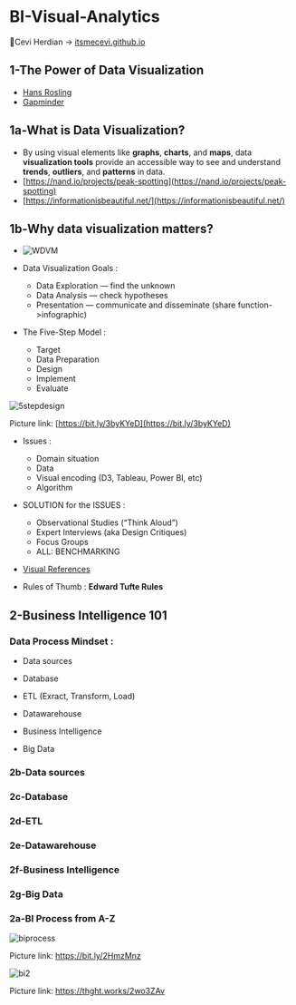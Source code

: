 # BI-Visual-Analytics

<span>&#129311;</span>Cevi Herdian -> [itsmecevi.github.io](https://itsmecevi.github.io/) 



## 1-The Power of Data Visualization

* [Hans Rosling](https://www.youtube.com/watch?v=jbkSRLYSojo)
* [Gapminder](https://www.gapminder.org/)

## 1a-What is Data Visualization? 

* By using visual elements like **graphs**, **charts**, and **maps**, data **visualization tools** provide an accessible way to see and understand **trends**, **outliers**, and **patterns** in data.
* [https://nand.io/projects/peak-spotting](https://nand.io/projects/peak-spotting)
* [https://informationisbeautiful.net/](https://informationisbeautiful.net/)


## 1b-Why data visualization matters?

* ![WDVM](https://user-images.githubusercontent.com/27078712/72880236-11d3b380-3d31-11ea-82a2-7be5c6087ea2.PNG)
* Data Visualization Goals : 

     * Data Exploration — find the unknown
     * Data Analysis — check hypotheses
     * Presentation — communicate and disseminate (share function->infographic)
     
* The Five-Step Model :
 
     * Target
     * Data Preparation
     * Design
     * Implement
     * Evaluate
  
![5stepdesign](https://user-images.githubusercontent.com/27078712/72888440-266b7800-3d40-11ea-8668-db66477a76fb.png)

Picture link: [https://bit.ly/3byKYeD](https://bit.ly/3byKYeD)

     
 * Issues :
 
     * Domain situation 
     * Data
     * Visual encoding (D3, Tableau, Power BI, etc)
     * Algorithm
     
 * SOLUTION for the ISSUES :
 
     * Observational Studies (“Think Aloud”)
     * Expert Interviews (aka Design Critiques)
     * Focus Groups
     * ALL: BENCHMARKING
     
 * [Visual References](https://github.com/itsmecevi/visualreferences/blob/master/VisualReferences-SQLBI.pdf)
     
 * Rules of Thumb : **Edward Tufte Rules**
 
 ## 2-Business Intelligence 101
 
 ### Data Process Mindset :
 
 * Data sources 
 
 * Database 
 
 * ETL (Exract, Transform, Load)
 
 * Datawarehouse 
 
 * Business Intelligence 
 
 * Big Data
 
 
 
### 2b-Data sources 

### 2c-Database

### 2d-ETL

### 2e-Datawarehouse

### 2f-Business Intelligence

### 2g-Big Data
 
 
 
 ### 2a-BI Process from A-Z
 
![biprocess](https://user-images.githubusercontent.com/27078712/72890846-6a14b080-3d45-11ea-9b54-aafa268acd14.jpg)

Picture link: https://bit.ly/2HmzMnz


![bi2](https://user-images.githubusercontent.com/27078712/75852964-b57bad80-5e1f-11ea-8702-502e91977f0d.png)

Picture link: https://thght.works/2wo3ZAv





